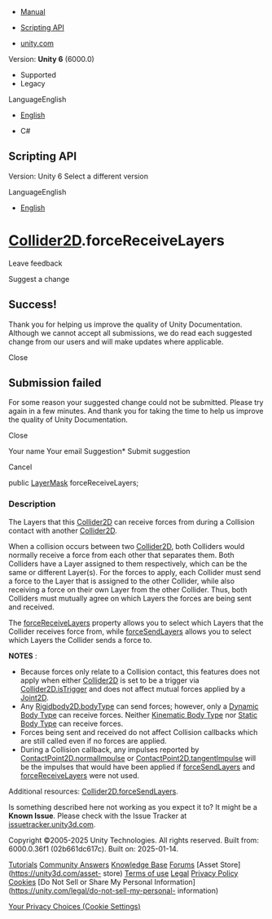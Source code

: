 [ ]()

  * [Manual](../Manual/index.html)
  * [Scripting API](../ScriptReference/index.html)

  * [unity.com](https://unity.com/)

Version: **Unity 6** (6000.0)

  * Supported
  * Legacy

LanguageEnglish

  * [English]()

  * C#

[ ](https://docs.unity3d.com)

## Scripting API

Version: Unity 6 Select a different version

LanguageEnglish

  * [English]()

#  [Collider2D](Collider2D.html).forceReceiveLayers

Leave feedback

Suggest a change

## Success!

Thank you for helping us improve the quality of Unity Documentation. Although
we cannot accept all submissions, we do read each suggested change from our
users and will make updates where applicable.

Close

## Submission failed

For some reason your suggested change could not be submitted. Please <a>try
again</a> in a few minutes. And thank you for taking the time to help us
improve the quality of Unity Documentation.

Close

Your name Your email Suggestion* Submit suggestion

Cancel

[ ]()

public [LayerMask](LayerMask.html) forceReceiveLayers;

### Description

The Layers that this [Collider2D](Collider2D.html) can receive forces from
during a Collision contact with another [Collider2D](Collider2D.html).

When a collision occurs between two [Collider2D](Collider2D.html), both
Colliders would normally receive a force from each other that separates them.
Both Colliders have a Layer assigned to them respectively, which can be the
same or different Layer(s). For the forces to apply, each Collider must send a
force to the Layer that is assigned to the other Collider, while also
receiving a force on their own Layer from the other Collider. Thus, both
Colliders must mutually agree on which Layers the forces are being sent and
received.  
  
The [forceReceiveLayers](Collider2D-forceReceiveLayers.html) property allows
you to select which Layers that the Collider receives force from, while
[forceSendLayers](Collider2D-forceSendLayers.html) allows you to select which
Layers the Collider sends a force to.  
  
**NOTES** :

  * Because forces only relate to a Collision contact, this features does not apply when either [Collider2D](Collider2D.html) is set to be a trigger via [Collider2D.isTrigger](Collider2D-isTrigger.html) and does not affect mutual forces applied by a [Joint2D](Joint2D.html).
  * Any [Rigidbody2D.bodyType](Rigidbody2D-bodyType.html) can send forces; however, only a [Dynamic Body Type](RigidbodyType2D.Dynamic.html) can receive forces. Neither [Kinematic Body Type](RigidbodyType2D.Kinematic.html) nor [Static Body Type](RigidbodyType2D.Static.html) can receive forces.
  * Forces being sent and received do not affect Collision callbacks which are still called even if no forces are applied.
  * During a Collision callback, any impulses reported by [ContactPoint2D.normalImpulse](ContactPoint2D-normalImpulse.html) or [ContactPoint2D.tangentImpulse](ContactPoint2D-tangentImpulse.html) will be the impulses that would have been applied if [forceSendLayers](Collider2D-forceSendLayers.html) and [forceReceiveLayers](Collider2D-forceReceiveLayers.html) were not used.

Additional resources:
[Collider2D.forceSendLayers](Collider2D-forceSendLayers.html).

Is something described here not working as you expect it to? It might be a
**Known Issue**. Please check with the Issue Tracker at
[issuetracker.unity3d.com](https://issuetracker.unity3d.com).

Copyright ©2005-2025 Unity Technologies. All rights reserved. Built from:
6000.0.36f1 (02b661dc617c). Built on: 2025-01-14.

[Tutorials](https://unity3d.com/learn) [Community
Answers](https://answers.unity3d.com) [Knowledge
Base](https://support.unity3d.com/hc/en-us)
[Forums](https://forum.unity3d.com) [Asset Store](https://unity3d.com/asset-
store) [Terms of use](https://docs.unity3d.com/Manual/TermsOfUse.html)
[Legal](https://unity.com/legal) [Privacy
Policy](https://unity.com/legal/privacy-policy)
[Cookies](https://unity.com/legal/cookie-policy) [Do Not Sell or Share My
Personal Information](https://unity.com/legal/do-not-sell-my-personal-
information)

[Your Privacy Choices (Cookie Settings)](javascript:void\(0\);)

